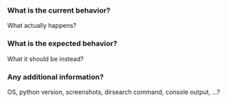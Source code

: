 ### What is the current behavior?

What actually happens?

### What is the expected behavior?

What it should be instead?

### Any additional information?

OS, python version, screenshots, dirsearch command, console output, ...?
